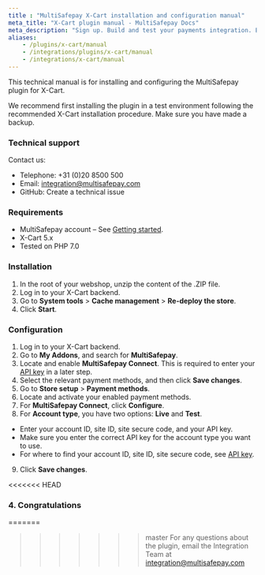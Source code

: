 ```yaml
---
title : "MultiSafepay X-Cart installation and configuration manual"
meta_title: "X-Cart plugin manual - MultiSafepay Docs"
meta_description: "Sign up. Build and test your payments integration. Explore our products and services. Use our API Reference, SDKs, and wrappers. Get support."
aliases:
    - /plugins/x-cart/manual
    - /integrations/plugins/x-cart/manual
    - /integrations/x-cart/manual
---
```


This technical manual is for installing and configuring the MultiSafepay plugin for X-Cart.

We recommend first installing the plugin in a test environment following the recommended X-Cart installation procedure. Make sure you have made a backup.

### Technical support
Contact us:

- Telephone: +31 (0)20 8500 500
- Email: <integration@multisafepay.com>
- GitHub: Create a technical issue

### Requirements
- MultiSafepay account – See [Getting started](/guides/getting-started/).
- X-Cart 5.x        
- Tested on PHP 7.0

### Installation
1. In the root of your webshop, unzip the content of the .ZIP file.
2. Log in to your X-Cart backend.
3. Go to **System tools** > **Cache management** > **Re-deploy the store**.
4. Click **Start**.

### Configuration
1. Log in to your X-Cart backend.
2. Go to **My Addons**, and search for **MultiSafepay**.
3. Locate and enable **MultiSafepay Connect**. This is required to enter your [API key](/faq/general/multisafepay-glossary/#api-key) in a later step.
4. Select the relevant payment methods, and then click **Save changes**.
5. Go to **Store setup** > **Payment methods**.
6. Locate and activate your enabled payment methods.
7. For **MultiSafepay Connect**, click **Configure**.
8. For **Account type**, you have two options: **Live** and **Test**.  
  - Enter your account ID, site ID, site secure code, and your API key.
  - Make sure you enter the correct API key for the account type you want to use. 
  - For where to find your account ID, site ID, site secure code, see [API key](/tools/multisafepay-control/get-your-api-key).
9. Click **Save changes**.  

<<<<<<< HEAD
### 4. Congratulations
=======
>>>>>>> master
For any questions about the plugin, email the Integration Team at <integration@multisafepay.com>

